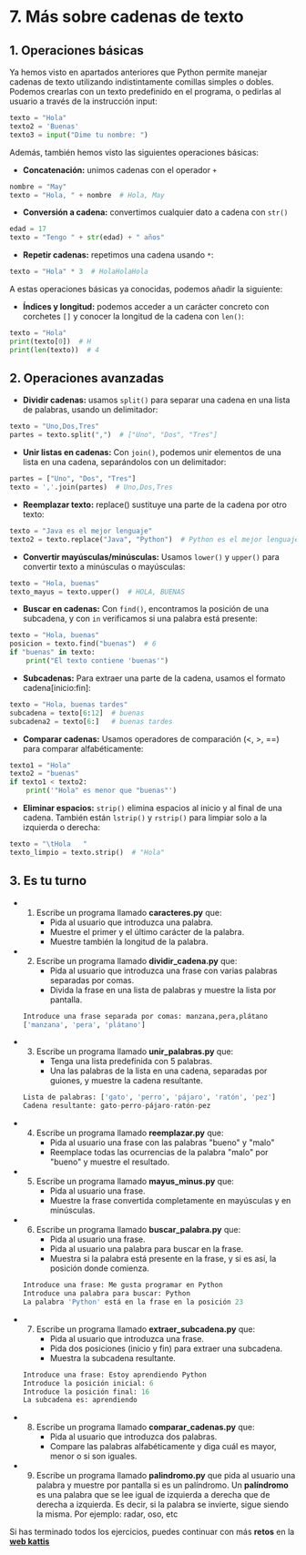 # 7. Más sobre cadenas de texto 

## 1. Operaciones básicas

Ya hemos visto en apartados anteriores que Python permite manejar cadenas de texto utilizando indistintamente comillas simples o dobles. Podemos crearlas con un texto predefinido en el programa, o pedirlas al usuario a través de la instrucción input:

```py
texto = "Hola"
texto2 = 'Buenas' 
texto3 = input("Dime tu nombre: ")
```

Además, también hemos visto las siguientes operaciones básicas:

* **Concatenación:** unimos cadenas con el operador `+`

```py
nombre = "May"
texto = "Hola, " + nombre  # Hola, May
```

* **Conversión a cadena:** convertimos cualquier dato a cadena con `str()`

```py
edad = 17
texto = "Tengo " + str(edad) + " años"
```

* **Repetir cadenas:** repetimos una cadena usando `*`:

```py
texto = "Hola" * 3  # HolaHolaHola
```

A estas operaciones básicas ya conocidas, podemos añadir la siguiente: 

* **Índices y longitud:** podemos acceder a un carácter concreto con corchetes `[]` y conocer la longitud de la cadena con `len()`:

```py
texto = "Hola"
print(texto[0])  # H
print(len(texto))  # 4
```

## 2. Operaciones avanzadas

* **Dividir cadenas:** usamos `split()` para separar una cadena en una lista de palabras, usando un delimitador:

```py
texto = "Uno,Dos,Tres"
partes = texto.split(",")  # ["Uno", "Dos", "Tres"]
```

* **Unir listas en cadenas:** Con `join()`, podemos unir elementos de una lista en una cadena, separándolos con un delimitador:

```py
partes = ["Uno", "Dos", "Tres"]
texto = ','.join(partes)  # Uno,Dos,Tres
```

* **Reemplazar texto:** replace() sustituye una parte de la cadena por otro texto:

```py
texto = "Java es el mejor lenguaje"
texto2 = texto.replace("Java", "Python")  # Python es el mejor lenguaje
```

* **Convertir mayúsculas/minúsculas:** Usamos `lower()` y `upper()` para convertir texto a minúsculas o mayúsculas:

```py
texto = "Hola, buenas"
texto_mayus = texto.upper()  # HOLA, BUENAS
```

* **Buscar en cadenas:** Con `find()`, encontramos la posición de una subcadena, y con `in` verificamos si una palabra está presente:

```py
texto = "Hola, buenas"
posicion = texto.find("buenas")  # 6
if "buenas" in texto:
    print("El texto contiene 'buenas'")
```

* **Subcadenas:** Para extraer una parte de la cadena, usamos el formato cadena[inicio:fin]:

```py
texto = "Hola, buenas tardes"
subcadena = texto[6:12]  # buenas
subcadena2 = texto[6:]   # buenas tardes
```

* **Comparar cadenas:** Usamos operadores de comparación (<, >, ==) para comparar alfabéticamente:

```py
texto1 = "Hola"
texto2 = "buenas"
if texto1 < texto2:
    print('"Hola" es menor que "buenas"')
```

* **Eliminar espacios:** `strip()` elimina espacios al inicio y al final de una cadena. También están `lstrip()` y `rstrip()` para limpiar solo a la izquierda o derecha:

```py
texto = "\tHola   "
texto_limpio = texto.strip()  # "Hola"
```

## 3. Es tu turno

* 1. Escribe un programa llamado **caracteres.py** que:
      * Pida al usuario que introduzca una palabra.
      * Muestre el primer y el último carácter de la palabra.
      * Muestre también la longitud de la palabra.

* 2. Escribe un programa llamado **dividir_cadena.py** que:
      * Pida al usuario que introduzca una frase con varias palabras separadas por comas.
      * Divida la frase en una lista de palabras y muestre la lista por pantalla.

    ```py
    Introduce una frase separada por comas: manzana,pera,plátano
    ['manzana', 'pera', 'plátano']
    ``` 

* 3. Escribe un programa llamado **unir_palabras.py** que:
      * Tenga una lista predefinida con 5 palabras.
      * Una las palabras de la lista en una cadena, separadas por guiones, y muestre la cadena resultante.

    ```py
    Lista de palabras: ['gato', 'perro', 'pájaro', 'ratón', 'pez']
    Cadena resultante: gato-perro-pájaro-ratón-pez
    ```
* 4. Escribe un programa llamado **reemplazar.py** que:
     * Pida al usuario una frase con las palabras "bueno" y "malo"
     * Reemplace todas las ocurrencias de la palabra "malo" por "bueno" y muestre el resultado.

* 5. Escribe un programa llamado **mayus_minus.py** que:
      * Pida al usuario una frase.
      * Muestre la frase convertida completamente en mayúsculas y en minúsculas.

* 6. Escribe un programa llamado **buscar_palabra.py** que:
     * Pida al usuario una frase.
     * Pida al usuario una palabra para buscar en la frase.
     * Muestra si la palabra está presente en la frase, y si es así, la posición donde comienza.

    ```py
    Introduce una frase: Me gusta programar en Python
    Introduce una palabra para buscar: Python
    La palabra 'Python' está en la frase en la posición 23
    ```
* 7. Escribe un programa llamado **extraer_subcadena.py** que:
     * Pida al usuario que introduzca una frase.
     * Pida dos posiciones (inicio y fin) para extraer una subcadena.
     * Muestra la subcadena resultante.

    ```py
    Introduce una frase: Estoy aprendiendo Python
    Introduce la posición inicial: 6
    Introduce la posición final: 16
    La subcadena es: aprendiendo
    ```
* 8. Escribe un programa llamado **comparar_cadenas.py** que:
     * Pida al usuario que introduzca dos palabras.
     * Compare las palabras alfabéticamente y diga cuál es mayor, menor o si son iguales.

* 9. Escribe un programa llamado **palindromo.py** que pida al usuario una palabra y muestre por pantalla si es un palíndromo. Un **palíndromo** es una palabra que se lee igual de izquierda a derecha que de derecha a izquierda. Es decir, si la palabra se invierte, sigue siendo la misma. Por ejemplo: radar, oso, etc

Si has terminado todos los ejercicios, puedes continuar con más **retos** en la [**web kattis**](https://open.kattis.com/)